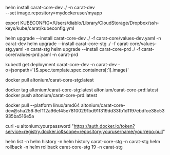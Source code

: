 helm install carat-core-dev ./ -n carat-dev \
  --set image.repository=mydockeruser/myapp

  
export KUBECONFIG=/Users/diablo/Library/CloudStorage/Dropbox/ssh-keys/kube/carat/kubeconfig.yml



  helm upgrade --install carat-core-dev ./ -f carat-core/values-dev.yaml -n carat-dev
  helm upgrade --install carat-core-stg ./ -f carat-core/values-stg.yaml -n carat-stg
  helm upgrade --install carat-core-prd ./ -f carat-core/values-prd.yaml -n carat-prd



kubectl get deployment carat-core-dev -n carat-dev -o=jsonpath='{$.spec.template.spec.containers[:1].image}'

   
docker pull altonium/carat-core-stg:latest

docker tag altonium/carat-core-stg:latest altonium/carat-core-prd:latest
docker push altonium/carat-core-prd:latest


docker pull  --platform linux/amd64 altonium/carat-core-dev@sha256:9ef112a96ef45e78100291bd91f319dd33fb1d1197ebdfce38c53935ba516e5a






curl -u altonium:yourpassword "https://auth.docker.io/token?service=registry.docker.io&scope=repository:yourusername/yourrepo:pull"
 

helm list -n <namespace>
 helm history <release-name> -n <namespace>
 helm history carat-core-stg -n carat-stg
 helm rollback <release-name> <revision-number> -n <namespace>
 helm rollback carat-core-stg 19 -n carat-stg